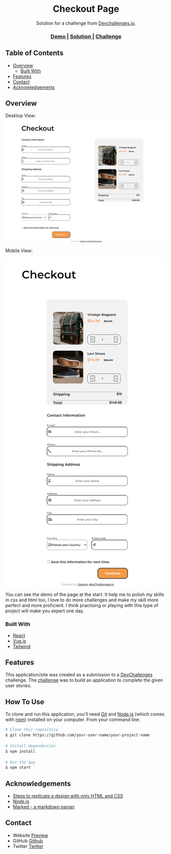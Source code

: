 <!-- Please update value in the {}  -->

<h1 align="center">Checkout Page</h1>

<div align="center">
   Solution for a challenge from  <a href="http://devchallenges.io" target="_blank">Devchallenges.io</a>.
</div>

<div align="center">
  <h3>
    <a href="https://devio-checkout-page.netlify.app/">
      Demo
    </a>
    <span> | </span>
    <a href="https://github.com/khusamayasir/Checkout-Page">
      Solution
    </a>
    <span> | </span>
    <a href="https://devchallenges.io/challenges/0J1NxxGhOUYVqihwegfO">
      Challenge
    </a>
  </h3>
</div>

<!-- TABLE OF CONTENTS -->

## Table of Contents

- [Overview](#overview)
  - [Built With](#built-with)
- [Features](#features)
- [Contact](#contact)
- [Acknowledgements](#acknowledgements)

<!-- OVERVIEW -->

## Overview

Desktop View:
![screenshot](https://github.com/khusamayasir/Checkout-Page/blob/main/preview/desktop-preview.png?raw=true)

Mobile View:

![screenshot](https://github.com/khusamayasir/Checkout-Page/blob/main/preview/mobile-preview.png?raw=true)

You can see the demo of the page at the start. It help me to polish my skills in css and html too, I love to do more challenges and make my skill more perfect and more proficient. I think practising or playing with this type of project will make you expert one day.

### Built With

<!-- This section should list any major frameworks that you built your project using. Here are a few examples.-->

- [React](https://reactjs.org/)
- [Vue.js](https://vuejs.org/)
- [Tailwind](https://tailwindcss.com/)

## Features

<!-- List the features of your application or follow the template. Don't share the figma file here :) -->

This application/site was created as a submission to a [DevChallenges](https://devchallenges.io/challenges) challenge. The [challenge](https://devchallenges.io/challenges/0J1NxxGhOUYVqihwegfO) was to build an application to complete the given user stories.


## How To Use

To clone and run this application, you'll need [Git](https://git-scm.com) and [Node.js](https://nodejs.org/en/download/) (which comes with [npm](http://npmjs.com)) installed on your computer. From your command line:

```bash
# Clone this repository
$ git clone https://github.com/your-user-name/your-project-name

# Install dependencies
$ npm install

# Run the app
$ npm start
```

## Acknowledgements

<!-- This section should list any articles or add-ons/plugins that helps you to complete the project. This is optional but it will help you in the future. For exmpale -->

- [Steps to replicate a design with only HTML and CSS](https://devchallenges-blogs.web.app/how-to-replicate-design/)
- [Node.js](https://nodejs.org/)
- [Marked - a markdown parser](https://github.com/chjj/marked)

## Contact

- Website [Preview](https://devio-checkout-page.netlify.app/)
- GitHub [Github](https://github.com/khusamayasir)
- Twitter [Twitter](https://twitter.com/khusamayasir)
